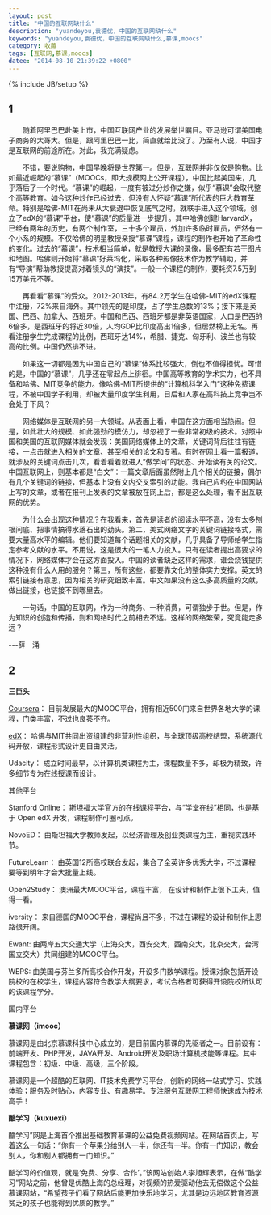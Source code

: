 ```yaml
---
layout: post
title: "中国的互联网缺什么"
description: "yuandeyou,袁德优，中国的互联网缺什么"
keywords: "yuandeyou,袁德优，中国的互联网缺什么,慕课,moocs"
category: 收藏
tags: [互联网,慕课,moocs]
datee: "2014-08-10 21:39:22 +0800"
---
```

{% include JB/setup %}

## 1 ##

　　随着阿里巴巴赴美上市，中国互联网产业的发展举世瞩目。亚马逊可谓美国电子商务的大哥大。但是，跟阿里巴巴一比，简直就给比没了。乃至有人说，中国才是互联网的前途所在。对此，我充满疑虑。

　　不错，要说购物，中国早晚将是世界第一。但是，互联网并非仅仅是购物。比如最近崛起的“慕课”（MOOCs，即大规模网上公开课程），中国比起美国来，几乎落后了一个时代。“慕课”的崛起，一度有被过分炒作之嫌，似乎“慕课”会取代整个高等教育。如今这种炒作已经过去，但没有人怀疑“慕课”所代表的巨大教育革命。特别是哈佛-MIT在尚未从大衰退中恢复底气之时，就联手进入这个领域，创立了edX的“慕课”平台，使“慕课”的质量进一步提升。其中哈佛创建HarvardX，已经有两年的历史，有两个制作室，三十多个雇员，外加许多临时雇员，俨然有一个小系的规模。不仅哈佛的明星教授亲授“慕课”课程，课程的制作也开始了革命性的变化。过去的“慕课”，技术相当简单，就是教授大课的录像，最多配有若干图片和地图。哈佛则开始将“慕课”好莱坞化，采取各种影像技术作为教学辅助，并有“导演”帮助教授提高对着镜头的“演技”。一般一个课程的制作，要耗资7.5万到15万美元不等。

<!-- more -->

　　再看看“慕课”的受众。2012-2013年，有84.2万学生在哈佛-MIT的edX课程中注册，72%来自海外。其中领先的是印度，占了学生总数的13%；接下来是英国、巴西、加拿大、西班牙。中国和巴西、西班牙都是非英语国家，人口是巴西的6倍多，是西班牙的将近30倍，人均GDP比印度高出1倍多，但居然榜上无名。再看注册学生完成课程的比例，西班牙达14%，希腊、捷克、匈牙利、波兰也有较高的比例。中国仍然排不进。

　　如果这一切都是因为中国自己的“慕课”体系比较强大，倒也不值得担忧。可惜的是，中国的“慕课”，几乎还在零起点上徘徊。中国高等教育的学术实力，也不具备和哈佛、MIT竞争的能力。像哈佛-MIT所提供的“计算机科学入门”这种免费课程，不被中国学子利用，却被大量印度学生利用，日后和人家在高科技上竞争岂不会处于下风？

　　网络媒体是互联网的另一大领域。从表面上看，中国在这方面相当热闹。但是，如此壮大的规模、如此强劲的模仿力，却忽视了一些非常初级的技术。对照中国和美国的互联网媒体就会发现：美国网络媒体上的文章，关键词背后往往有链接，一点击就进入相关的文章、甚至相关的论文和专著。有时在网上看一篇报道，就涉及的关键词点击几次，看着看着就进入“做学问”的状态、开始读有关的论文。中国互联网上，则基本都是“白文”：一篇文章后面虽然附上几个相关的链接，偶尔有几个关键词的链接，但基本上没有文内交叉索引的功能。我自己应约在中国网站上写的文章，或者在报刊上发表的文章被放在网上后，都是这么处理，看不出互联网的优势。

　　为什么会出现这种情况？在我看来，首先是读者的阅读水平不高，没有太多刨根问底、把事情搞得水落石出的劲头。第二，美式网络文字的关键词链接格式，需要大量高水平的编辑。他们要知道每个话题相关的文献，几乎具备了导师给学生指定参考文献的水平。不用说，这是很大的一笔人力投入。只有在读者提出高要求的情况下，网络媒体才会在这方面投入。中国的读者缺乏这样的需求，谁会烧钱提供这种没有什么人用的服务？第三，所有这些，都要靠文化的整体实力支撑。英文的索引链接有意思，因为相关的研究细致丰富。中文如果没有这么多高质量的文献，做出链接，也链接不到哪里去。

　　一句话，中国的互联网，作为一种商务、一种消费，可谓独步于世。但是，作为知识的创造和传播，则和网络时代之前相去不远。这样的网络繁荣，究竟能走多远？

   ---薛　涌

## 2 ##

**三巨头**

[Coursera][]：
目前发展最大的MOOC平台，拥有相近500门来自世界各地大学的课程，门类丰富，不过也良莠不齐。

[edX][edX]：
哈佛与MIT共同出资组建的非营利性组织，与全球顶级高校结盟，系统源代码开放，课程形式设计更自由灵活。

Udacity：
成立时间最早，以计算机类课程为主，课程数量不多，却极为精致，许多细节专为在线授课而设计。

其他平台

Stanford Online：
斯坦福大学官方的在线课程平台，与“学堂在线”相同，也是基于 Open edX 开发，课程制作可圈可点。

NovoED：
由斯坦福大学教师发起，以经济管理及创业类课程为主，重视实践环节。

FutureLearn：
由英国12所高校联合发起，集合了全英许多优秀大学，不过课程要等到明年才会大批量上线。

Open2Study：
澳洲最大MOOC平台，课程丰富， 在设计和制作上很下工夫，值得一看。

iversity：
来自德国的MOOC平台，课程尚且不多，不过在课程的设计和制作上思路很开阔。

Ewant:
由两岸五大交通大学（上海交大，西安交大，西南交大，北京交大，台湾国立交大）共同组建的MOOC平台。

WEPS:
由美国与芬兰多所高校合作开发，开设多门数学课程。授课对象包括开设院校的在校学生，课程内容符合教学大纲要求，考试合格者可获得开设院校所认可的该课程学分。

国内平台

**慕课网（imooc）**

慕课网是由北京慕课科技中心成立的，是目前国内慕课的先驱者之一。目前设有：前端开发、PHP开发，JAVA开发、Android开发及职场计算机技能等课程。其中课程包含：初级、中级、高级，三个阶段。

慕课网是一个超酷的互联网、IT技术免费学习平台，创新的网络一站式学习、实践体验；服务及时贴心，内容专业、有趣易学。专注服务互联网工程师快速成为技术高手！

**酷学习（kuxuexi）**

酷学习”网是上海首个推出基础教育慕课的公益免费视频网站。在网站首页上，写着这么一句话：“你有一个苹果分给别人一半，你还有一半。你有一门知识，教会别人，你和别人都拥有一门知识。”

酷学习的价值观，就是‘免费、分享、合作’。”该网站创始人李旭辉表示，在做“酷学习”网站之前，他曾是优酷上海的总经理，对视频的热爱驱动他去无偿做这个公益慕课网站，“希望孩子们看了网站后能更加快乐地学习，尤其是边远地区教育资源贫乏的孩子也能得到优质的教学。”

[edX]: https://www.edx.org/ "edX"

[Coursera]: https://www.coursera.org/


